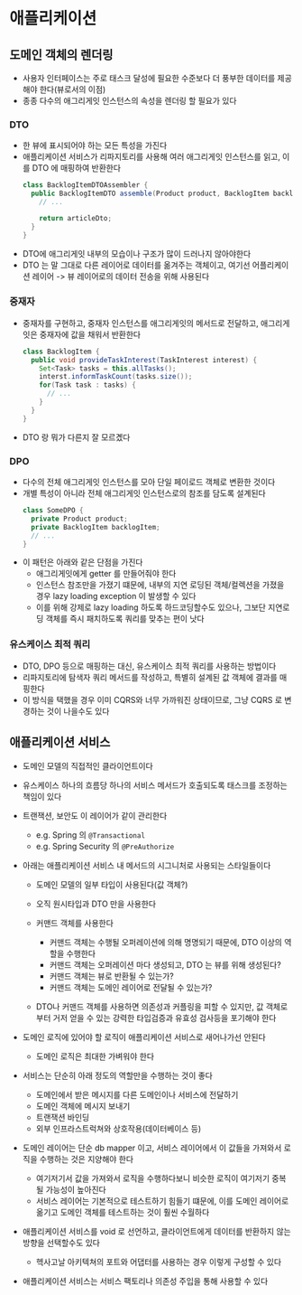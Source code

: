 # 애플리케이션
## 도메인 객체의 렌더링
- 사용자 인터페이스는 주로 태스크 달성에 필요한 수준보다 더 풍부한 데이터를 제공해야 한다(뷰로서의 이점)
- 종종 다수의 애그리게잇 인스턴스의 속성을 렌더링 할 필요가 있다

### DTO
- 한 뷰에 표시되어야 하는 모든 특성을 가진다
- 애플리케이션 서비스가 리파지토리를 사용해 여러 애그리게잇 인스턴스를 읽고, 이를 DTO 에 매핑하여 반환한다
  ```java
  class BacklogItemDTOAssembler {
    public BacklogItemDTO assemble(Product product, BacklogItem backlogItem) {
      // ...

      return articleDto;
    }
  }
  ```
- DTO에 애그리게잇 내부의 모습이나 구조가 많이 드러나지 않아야한다
- DTO 는 말 그대로 다른 레이어로 데이터를 옮겨주는 객체이고, 여기선 어플리케이션 레이어 -> 뷰 레이어로의 데이터 전송을 위해 사용된다
### 중재자
- 중재자를 구현하고, 중재자 인스턴스를 애그리게잇의 메서드로 전달하고, 애그리게잇은 중재자에 값을 채워서 반환한다
  ```java
  class BacklogItem {
    public void provideTaskInterest(TaskInterest interest) {
      Set<Task> tasks = this.allTasks();
      interst.informTaskCount(tasks.size());
      for(Task task : tasks) {
        // ...
      }
    }
  }
  ```
- DTO 랑 뭐가 다른지 잘 모르곘다
### DPO
- 다수의 전체 애그리게잇 인스턴스를 모아 단일 페이로드 객체로 변환한 것이다
- 개별 특성이 아니라 전체 애그리게잇 인스턴스로의 참조를 담도록 설계된다
  ```java
  class SomeDPO {
    private Product product;
    private BacklogItem backlogItem;
    // ...
  }
  ```
- 이 패턴은 아래와 같은 단점을 가진다
  - 애그리게잇에게 getter 를 만들어줘야 한다
  - 인스턴스 참조만을 가졌기 떄문에, 내부의 지연 로딩된 객체/컬렉션을 가졌을 경우 lazy loading exception 이 발생할 수 있다
  - 이를 위해 강제로 lazy loading 하도록 하드코딩할수도 있으나, 그보단 지연로딩 객체를 즉시 패치하도록 쿼리를 맞추는 편이 낫다
### 유스케이스 최적 쿼리
- DTO, DPO 등으로 매핑하는 대신, 유스케이스 최적 쿼리를 사용하는 방법이다
- 리파지토리에 탐색자 쿼리 메서드를 작성하고, 특별히 설계된 값 객체에 결과를 매핑한다
- 이 방식을 택했을 경우 이미 CQRS와 너무 가까워진 상태이므로, 그냥 CQRS 로 변경하는 것이 나을수도 있다

## 애플리케이션 서비스
- 도메인 모델의 직접적인 클라이언트이다
- 유스케이스 하나의 흐름당 하나의 서비스 메서드가 호출되도록 태스크를 조정하는 책임이 있다
- 트랜잭션, 보안도 이 레이어가 같이 관리한다
  - e.g. Spring 의 `@Transactional`
  - e.g. Spring Security 의 `@PreAuthorize`
- 아래는 애플리케이션 서비스 내 메서드의 시그니처로 사용되는 스타일들이다
  - 도메인 모델의 일부 타입이 사용된다(값 객체?)
  - 오직 원시타입과 DTO 만을 사용한다
  - 커맨드 객체를 사용한다
    - 커맨드 객체는 수행될 오퍼레이션에 의해 명명되기 때문에, DTO 이상의 역할을 수행한다
    - 커맨드 객체는 오퍼레이션 마다 생성되고, DTO 는 뷰를 위해 생성된다?
    - 커맨드 객체는 뷰로 반환될 수 있는가?
    - 커맨드 객체는 도메인 레이어로 전달될 수 있는가?
  
  - DTO나 커맨드 객체를 사용하면 의존성과 커플링을 피할 수 있지만, 값 객체로부터 거저 얻을 수 있는 강력한 타입검증과 유효성 검사등을 포기해야 한다
- 도메인 로직에 있어야 할 로직이 애플리케이션 서비스로 새어나가선 안된다
  - 도메인 로직은 최대한 가벼워야 한다
- 서비스는 단순히 아래 정도의 역할만을 수행하는 것이 좋다
  - 도메인에서 받은 메시지를 다른 도메인이나 서비스에 전달하기
  - 도메인 객체에 메시지 보내기
  - 트랜잭션 바인딩
  - 외부 인프라스트럭쳐와 상호작용(데이터베이스 등)
- 도메인 레이어는 단순 db mapper 이고, 서비스 레이어에서 이 값들을 가져와서 로직을 수행하는 것은 지양해야 한다
  - 여기저기서 값을 가져와서 로직을 수행하다보니 비슷한 로직이 여기저기 중복될 가능성이 높아진다
  - 서비스 레이어는 기본적으로 테스트하기 힘들기 떄문에, 이를 도메인 레이어로 옮기고 도메인 객체를 테스트하는 것이 훨씬 수월하다
- 애플리케이션 서비스를 void 로 선언하고, 클라이언트에게 데이터를 반환하지 않는 방향을 선택할수도 있다
  - 헥사고날 아키텍쳐의 포트와 어댑터를 사용하는 경우 이렇게 구성할 수 있다

- 애플리케이션 서비스는 서비스 팩토리나 의존성 주입을 통해 사용할 수 있다